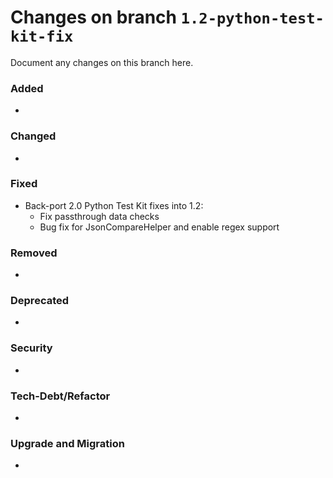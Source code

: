# Changes on branch `1.2-python-test-kit-fix`
Document any changes on this branch here.
### Added
- 

### Changed
- 

### Fixed
- Back-port 2.0 Python Test Kit fixes into 1.2:
  - Fix passthrough data checks
  - Bug fix for JsonCompareHelper and enable regex support

### Removed
- 

### Deprecated
- 

### Security
- 

### Tech-Debt/Refactor
- 

### Upgrade and Migration
- 
